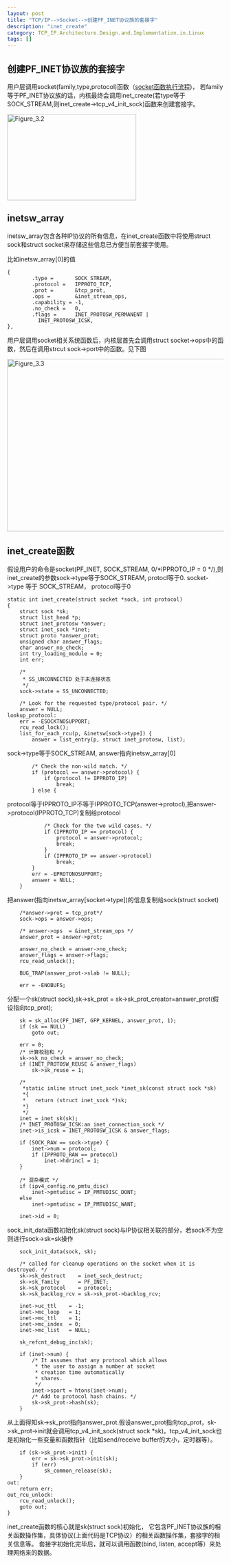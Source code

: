 ```yaml
---
layout: post
title: "TCP/IP-->Socket-->创建PF_INET协议族的套接字"
description: "inet_create"
category: TCP_IP.Architecture.Design.and.Implementation.in.Linux
tags: []
---
```


创建PF_INET协议族的套接字
---

用户层调用socket(family,type,protocol)函数（[socket函数执行流程](http://don6hao.github.io/blog/2014/12/31/socket-layer.html))，
若family等于PF_INET协议族的话，内核最终会调用inet_create(若type等于SOCK_STREAM,则inet_create->tcp_v4_init_sock)函数来创建套接字。

<p><img src="./../../../../../../pic/Figure_3.4.png" alt="Figure_3.2"
width="300" height="200" /> </p>

inetsw_array
---
inetsw_array包含各种IP协议的所有信息，在inet_create函数中将使用struct sock和struct socket来存储这些信息已方便当前套接字使用。

比如inetsw_array[0]的值

    {
            .type =       SOCK_STREAM,
            .protocol =   IPPROTO_TCP,
            .prot =       &tcp_prot,
            .ops =        &inet_stream_ops,
            .capability = -1,
            .no_check =   0,
            .flags =      INET_PROTOSW_PERMANENT |
              INET_PROTOSW_ICSK,
    },

用户层调用socket相关系统函数后，内核层首先会调用struct
socket->ops中的函数，然后在调用strcut sock->port中的函数。见下图
<p><img src="./../../../../../../pic/Figure_3.3.png" alt="Figure_3.3" width="800" height="400" /> </p>

inet_create函数
---
假设用户的命令是socket(PF_INET, SOCK_STREAM, 0/*IPPROTO_IP = 0 */),则inet_create的参数sock->type等于SOCK_STREAM, protocl等于0.
socket->type 等于 SOCK_STREAM， protocol等于0

    static int inet_create(struct socket *sock, int protocol)
    {
        struct sock *sk;
        struct list_head *p;
        struct inet_protosw *answer;
        struct inet_sock *inet;
        struct proto *answer_prot;
        unsigned char answer_flags;
        char answer_no_check;
        int try_loading_module = 0;
        int err;

        /*
         * SS_UNCONNECTED 处于未连接状态
         */
        sock->state = SS_UNCONNECTED;

        /* Look for the requested type/protocol pair. */
        answer = NULL;
    lookup_protocol:
        err = -ESOCKTNOSUPPORT;
        rcu_read_lock();
        list_for_each_rcu(p, &inetsw[sock->type]) {
            answer = list_entry(p, struct inet_protosw, list);

sock->type等于SOCK_STREAM, answer指向inetsw_array[0]

            /* Check the non-wild match. */
            if (protocol == answer->protocol) {
                if (protocol != IPPROTO_IP)
                    break;
            } else {

protocol等于IPPROTO_IP不等于IPPROTO_TCP(answer->protocl),把answer->protocol(IPPROTO_TCP)复制给protocol

                /* Check for the two wild cases. */
                if (IPPROTO_IP == protocol) {
                    protocol = answer->protocol;
                    break;
                }
                if (IPPROTO_IP == answer->protocol)
                    break;
            }
            err = -EPROTONOSUPPORT;
            answer = NULL;
        }

把answer(指向inetsw_array[socket->type])的信息复制给sock(struct socket)

        /*answer->prot = tcp_prot*/
        sock->ops = answer->ops;

        /* answer->ops  = &inet_stream_ops */
        answer_prot = answer->prot;

        answer_no_check = answer->no_check;
        answer_flags = answer->flags;
        rcu_read_unlock();

        BUG_TRAP(answer_prot->slab != NULL);

        err = -ENOBUFS;

分配一个sk(struct sock),sk->sk_prot = sk->sk_prot_creator=answer_prot(假设指向tcp_prot);

        sk = sk_alloc(PF_INET, GFP_KERNEL, answer_prot, 1);
        if (sk == NULL)
            goto out;

        err = 0;
        /* 计算校验和 */
        sk->sk_no_check = answer_no_check;
        if (INET_PROTOSW_REUSE & answer_flags)
            sk->sk_reuse = 1;
        
        /*
         *static inline struct inet_sock *inet_sk(const struct sock *sk)
         *{
         *   return (struct inet_sock *)sk;
         *}
         */
        inet = inet_sk(sk);
        /* INET_PROTOSW_ICSK:an inet_connection_sock */
        inet->is_icsk = INET_PROTOSW_ICSK & answer_flags;

        if (SOCK_RAW == sock->type) {
            inet->num = protocol;
            if (IPPROTO_RAW == protocol)
                inet->hdrincl = 1;
        }

        /* 混杂模式 */
        if (ipv4_config.no_pmtu_disc)
            inet->pmtudisc = IP_PMTUDISC_DONT;
        else
            inet->pmtudisc = IP_PMTUDISC_WANT;

        inet->id = 0;

sock_init_data函数初始化sk(struct sock)与IP协议相关联的部分，若sock不为空则进行sock->sk=sk操作

        sock_init_data(sock, sk);

        /* called for cleanup operations on the socket when it is destroyed. */
        sk->sk_destruct	   = inet_sock_destruct;
        sk->sk_family	   = PF_INET;
        sk->sk_protocol	   = protocol;
        sk->sk_backlog_rcv = sk->sk_prot->backlog_rcv;

        inet->uc_ttl	= -1;
        inet->mc_loop	= 1;
        inet->mc_ttl	= 1;
        inet->mc_index	= 0;
        inet->mc_list	= NULL;

        sk_refcnt_debug_inc(sk);

        if (inet->num) {
            /* It assumes that any protocol which allows
             * the user to assign a number at socket
             * creation time automatically
             * shares.
             */
            inet->sport = htons(inet->num);
            /* Add to protocol hash chains. */
            sk->sk_prot->hash(sk);
        }

从上面得知sk->sk_prot指向answer_prot.假设answer_prot指向tcp_prot，sk->sk_prot->init就会调用tcp_v4_init_sock(struct sock *sk)。tcp_v4_init_sock也是初始化一些变量和函数指针（比如send/receive
buffer的大小，定时器等）。

        if (sk->sk_prot->init) {
            err = sk->sk_prot->init(sk);
            if (err)
                sk_common_release(sk);
        }
    out:
        return err;
    out_rcu_unlock:
        rcu_read_unlock();
        goto out;
    }

inet_create函数的核心就是sk(struct sock)初始化，
它包含PF_INET协议族的相关函数操作集，具体协议(上面代码是TCP协议）的相关函数操作集，套接字的相关信息等。
套接字初始化完毕后，就可以调用函数(bind, listen, accept等）来处理网络来的数据。
